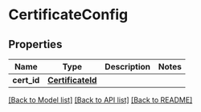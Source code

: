 # CertificateConfig

## Properties
Name | Type | Description | Notes
------------ | ------------- | ------------- | -------------
**cert_id** | [**CertificateId**](CertificateId.md) |  | 

[[Back to Model list]](../README.md#documentation-for-models) [[Back to API list]](../README.md#documentation-for-api-endpoints) [[Back to README]](../README.md)


